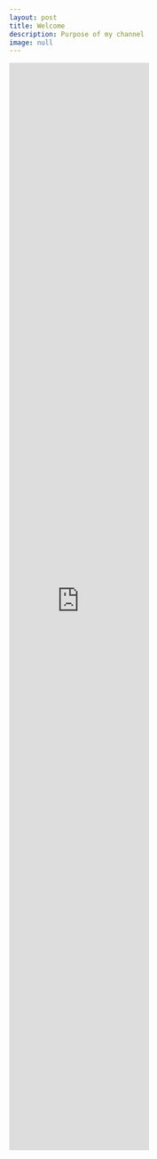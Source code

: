 ```yaml
---
layout: post
title: Welcome
description: Purpose of my channel
image: null
---
```

<iframe width="50%" height="50%" src="https://www.youtube.com/embed/FO6Go5Y5XSs" frameborder="0" allow="accelerometer; encrypted-media; gyroscope; picture-in-picture" allowfullscreen align="middle"></iframe>
